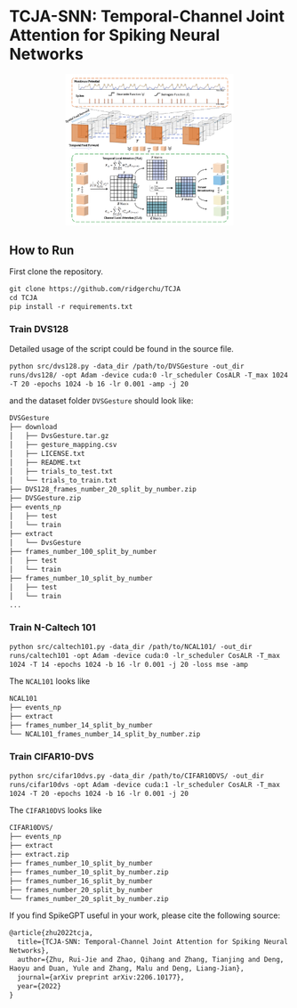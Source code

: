 # TCJA-SNN: Temporal-Channel Joint Attention for Spiking Neural Networks

<p align="center" float="center">
  <img src="https://github.com/ridgerchu/TCJA/blob/main/TCJA.png" width=60%/>
</p>

## How to Run

First clone the repository.

```shell
git clone https://github.com/ridgerchu/TCJA
cd TCJA
pip install -r requirements.txt
```

### Train DVS128 

Detailed usage of the script could be found in the source file.

```shell
python src/dvs128.py -data_dir /path/to/DVSGesture -out_dir runs/dvs128/ -opt Adam -device cuda:0 -lr_scheduler CosALR -T_max 1024 -T 20 -epochs 1024 -b 16 -lr 0.001 -amp -j 20
```

and the dataset folder `DVSGesture` should look like:

```
DVSGesture
├── download
│   ├── DvsGesture.tar.gz
│   ├── gesture_mapping.csv
│   ├── LICENSE.txt
│   ├── README.txt
│   ├── trials_to_test.txt
│   └── trials_to_train.txt
├── DVS128_frames_number_20_split_by_number.zip
├── DVSGesture.zip
├── events_np
│   ├── test
│   └── train
├── extract
│   └── DvsGesture
├── frames_number_100_split_by_number
│   ├── test
│   └── train
├── frames_number_10_split_by_number
│   ├── test
│   └── train
...
```

### Train N-Caltech 101

```shell
python src/caltech101.py -data_dir /path/to/NCAL101/ -out_dir runs/caltech101 -opt Adam -device cuda:0 -lr_scheduler CosALR -T_max 1024 -T 14 -epochs 1024 -b 16 -lr 0.001 -j 20 -loss mse -amp
```

The `NCAL101` looks like

```
NCAL101
├── events_np
├── extract
├── frames_number_14_split_by_number
└── NCAL101_frames_number_14_split_by_number.zip
```

### Train CIFAR10-DVS

```shell
python src/cifar10dvs.py -data_dir /path/to/CIFAR10DVS/ -out_dir runs/cifar10dvs -opt Adam -device cuda:1 -lr_scheduler CosALR -T_max 1024 -T 20 -epochs 1024 -b 16 -lr 0.001 -j 20
```

The `CIFAR10DVS` looks like

```
CIFAR10DVS/
├── events_np
├── extract
├── extract.zip
├── frames_number_10_split_by_number
├── frames_number_10_split_by_number.zip
├── frames_number_16_split_by_number
├── frames_number_20_split_by_number
└── frames_number_20_split_by_number.zip
```
If you find SpikeGPT useful in your work, please cite the following source:

```
@article{zhu2022tcja,
  title={TCJA-SNN: Temporal-Channel Joint Attention for Spiking Neural Networks},
  author={Zhu, Rui-Jie and Zhao, Qihang and Zhang, Tianjing and Deng, Haoyu and Duan, Yule and Zhang, Malu and Deng, Liang-Jian},
  journal={arXiv preprint arXiv:2206.10177},
  year={2022}
}
```
